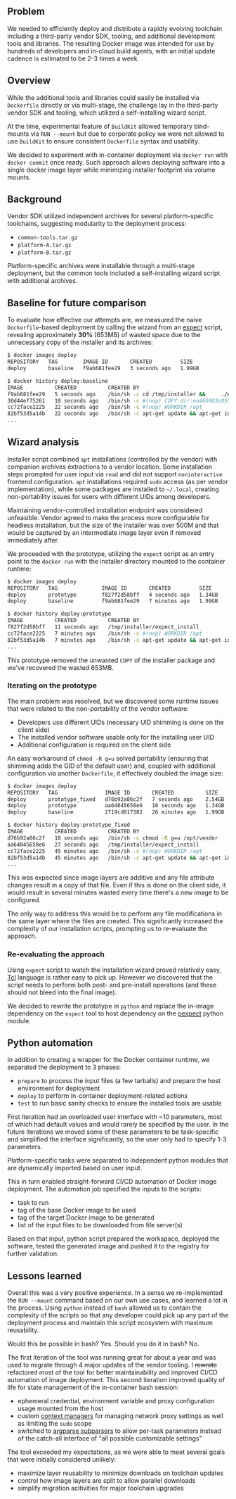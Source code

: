 ## Problem

We needed to efficiently deploy and distribute a rapidly evolving toolchain including a third-party vendor SDK,
tooling, and additional development tools and libraries. The resulting Docker image was intended for use by hundreds of
developers and in-cloud build agents, with an initial update cadence is estimated to be 2-3 times a week.

## Overview

While the additional tools and libraries could easily be installed via `Dockerfile` directly or via multi-stage, the
challenge lay in the third-party vendor SDK and tooling, which utilized a self-installing wizard script.

At the time, experimental feature of `BuildKit` allowed temporary bind-mounts via `RUN --mount` but due to corporate
policy we were not allowed to use `BuildKit` to ensure consistent `Dockerfile` syntax and usability.

We decided to experiment with in-container deployment via `docker run` with `docker commit` once ready. Such approach
allows deploying software into a single docker image layer while minimizing installer footprint via volume mounts.

## Background

Vendor SDK utilized independent archives for several platform-specific toolchains, suggesting modularity to the
deployment process:
* `common-tools.tar.gz`
* `platform-A.tar.gz`
* `platform-B.tar.gz`

Platform-specific archives were installable through a multi-stage deployment, but the common tools included a
self-installing wizard script with additional archives.

## Baseline for future comparison

To evaluate how effective our attempts are, we measured the naive `Dockerfile`-based deployment by calling the wizard
from an [expect](https://linux.die.net/man/1/expect) script, revealing approximately **30%** (653MB) of wasted space
due to the unnecessary copy of the installer and its archives:
```bash
$ docker images deploy
REPOSITORY   TAG        IMAGE ID       CREATED         SIZE
deploy       baseline   f9ab681fee29   3 seconds ago   1.99GB

$ docker history deploy:baseline
IMAGE          CREATED          CREATED BY                                      SIZE      COMMENT
f9ab681fee29   5 seconds ago    /bin/sh -c cd /tmp/installer &&     ./expect…   1.21GB    
30d44ef75261   18 seconds ago   /bin/sh -c #(nop) COPY dir:ea460903c0553546a…   653MB     
cc72face2225   22 seconds ago   /bin/sh -c #(nop) WORKDIR /opt                  0B        
82bf53d5a14b   22 seconds ago   /bin/sh -c apt-get update && apt-get install…   54.6MB    
...
```

## Wizard analysis

Installer script combined `apt` installations (controlled by the vendor) with companion archives extractions to a
vendor location. Some installation steps prompted for user input via `read` and did not support `noninteractive`
frontend configuration. `apt` installations required `sudo` access (as per vendor implementation), while some packages
are installed to `~/.local`, creating non-portability issues for users with different UIDs among developers.

Maintaining vendor-controlled installation endpoint was considered unfeasible. Vendor agreed to make the process more
configurable for headless installation, but the size of the installer was over 500M and that would be captured by an
intermediate image layer even if removed immediately after.

We proceeded with the prototype, utilizing the `expect` script as an entry point to the `docker run` with the installer
directory mounted to the container runtime:
```bash
$ docker images deploy
REPOSITORY   TAG              IMAGE ID       CREATED         SIZE
deploy       prototype        f827f2d58bff   4 seconds ago   1.34GB
deploy       baseline         f9ab681fee29   7 minutes ago   1.99GB

$ docker history deploy:prototype
IMAGE          CREATED          CREATED BY                                      SIZE      COMMENT
f827f2d58bff   11 seconds ago   /tmp/installer/expect_install                   1.21GB    install.sh
cc72face2225   7 minutes ago    /bin/sh -c #(nop) WORKDIR /opt                  0B        
82bf53d5a14b   7 minutes ago    /bin/sh -c apt-get update && apt-get install…   54.6MB    
...
```

This prototype removed the unwanted `COPY` of the installer package and we've recovered the wasted 653MB.

### Iterating on the prototype

The main problem was resolved, but we discovered some runtime issues that were related to the non-portability of the
vendor software:
* Developers use different UIDs (necessary UID shimming is done on the client side)
* The installed vendor software usable only for the installing user UID
* Additional configuration is required on the client side

An easy workaround of `chmod -R g=u` solved portability (ensuring that shimming adds the GID of the default user) and,
coupled with additional configuration via another `Dockerfile`, it effectively doubled the image size:
```bash
$ docker images deploy
REPOSITORY   TAG               IMAGE ID       CREATED          SIZE
deploy       prototype_fixed   d76b92a86c2f   7 seconds ago    2.54GB
deploy       prototype         aa64045658e6   16 seconds ago   1.34GB
deploy       baseline          2719cd017382   26 minutes ago   1.99GB

$ docker history deploy:prototype_fixed
IMAGE          CREATED          CREATED BY                                      SIZE      COMMENT
d76b92a86c2f   18 seconds ago   /bin/sh -c chmod -R g=u /opt/vendor             1.21GB    
aa64045658e6   27 seconds ago   /tmp/installer/expect_install                   1.21GB    install.sh
cc72face2225   45 minutes ago   /bin/sh -c #(nop) WORKDIR /opt                  0B        
82bf53d5a14b   45 minutes ago   /bin/sh -c apt-get update && apt-get install…   54.6MB    
...
```

This was expected since image layers are additive and any file attribute changes result in a copy of that file. Even if
this is done on the client side, it would result in several minutes wasted every time there's a new image to be
configured.

The only way to address this would be to perform any file modifications in the same layer where the files are created.
This significantly increased the complexity of our installation scripts, prompting us to re-evaluate the approach.

### Re-evaluating the approach

Using `expect` script to watch the installation wizard proved relatively easy, [Tcl](https://en.wikipedia.org/wiki/Tcl)
language is rather easy to pick up. However we discovered that the script needs to perform both post- and pre-install
operations (and these should not bleed into the final image).

We decided to rewrite the prototype in `python` and replace the in-image dependency on the `expect` tool to host
dependency on the [pexpect](https://pexpect.readthedocs.io/en/stable/) python module.

## Python automation

In addition to creating a wrapper for the Docker container runtime, we separated the deployment to 3 phases:
- `prepare` to process the input files (a few tarballs) and prepare the host environment for deployment
- `deploy` to perform in-container deployment-related actions
- `test` to run basic sanity checks to ensure the installed tools are usable

First iteration had an overloaded user interface with ~10 parameters, most of which had default values and would rarely
be specified by the user. In the future iterations we moved some of these parameters to be task-specific and simplified
the interface significantly, so the user only had to specify 1-3 parameters.

Platform-specific tasks were separated to independent python modules that are dynamically imported based on user input.

This in turn enabled straight-forward CI/CD automation of Docker image deployment. The automation job specified the
inputs to the scripts:
* task to run
* tag of the base Docker image to be used
* tag of the target Docker image to be generated
* list of the input files to be downloaded from file server(s)

Based on that input, python script prepared the workspace, deployed the software, tested the generated image and pushed
it to the registry for further validation.

## Lessons learned

Overall this was a very positive experience. In a sense we re-implemented the `RUN --mount` command based on our own
use cases, and learned a lot in the process. Using `python` instead of `bash` allowed us to contain the complexity of
the scripts so that any developer could pick up any part of the deployment process and maintain this script ecosystem
with maximum reusability.

Would this be possible in bash? Yes. Should you do it in bash? No.

The first iteration of the tool was running great for about a year and was used to migrate through 4 major updates of
the vendor tooling. I ~~rewrote~~ refactored most of the tool for better maintainability and improved CI/CD automation
of image deployment. This second iteration improved quality of life for state management of the in-container bash
session:
* ephemeral credential, environment variable and proxy configuration usage mounted from the host
* custom [context managers](https://docs.python.org/3/library/stdtypes.html#typecontextmanager) for managing network
proxy settings as well as limiting the `sudo` scope
* switched to [argparse subparsers](https://docs.python.org/3/library/argparse.html#argparse.ArgumentParser.add_subparsers)
to allow per-task parameters instead of the catch-all interface of "all possible customizable settings"

The tool exceeded my expectations, as we were able to meet several goals that were initially considered unlikely:
* maximize layer reusability to minimize downloads on toolchain updates
* control how image layers are split to allow parallel downloads
* simplify migration acitivities for major toolchain upgrades
